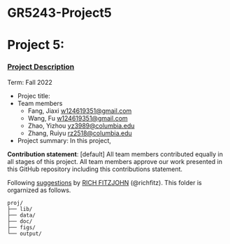 # GR5243-Project5
# Project 5: 

### [Project Description](doc/project5_desc.md)

Term: Fall 2022

+ Projec title: 
+ Team members
	+ Fang, Jiaxi  w124619351@gmail.com
	+ Wang, Fu     w124619351@gmail.com
	+ Zhao, Yizhou yz3989@columbia.edu
	+ Zhang, Ruiyu rz2518@columbia.edu
+ Project summary:
In this project, 


**Contribution statement**: [default] All team members contributed equally in all stages of this project. All team members approve our work presented in this GitHub repository including this contributions statement. 

Following [suggestions](http://nicercode.github.io/blog/2013-04-05-projects/) by [RICH FITZJOHN](http://nicercode.github.io/about/#Team) (@richfitz). This folder is orgarnized as follows.

```
proj/
├── lib/
├── data/
├── doc/
├── figs/
└── output/
```

